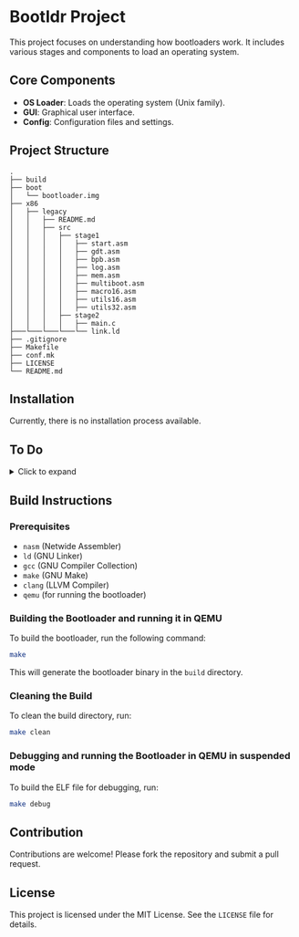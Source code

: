 # Bootldr Project

This project focuses on understanding how bootloaders work. It includes various stages and components to load an operating system.

## Core Components

- **OS Loader**: Loads the operating system (Unix family).
- **GUI**: Graphical user interface.
- **Config**: Configuration files and settings.

## Project Structure

```
.
├── build
├── boot
│   └── bootloader.img
├── x86
│   ├── legacy
│   │   ├── README.md 
│   │   ├── src
│   │   │   ├── stage1
│   │   │   │   ├── start.asm
│   │   │   │   ├── gdt.asm
│   │   │   │   ├── bpb.asm
│   │   │   │   ├── log.asm
│   │   │   │   ├── mem.asm
│   │   │   │   ├── multiboot.asm
│   │   │   │   ├── macro16.asm
│   │   │   │   ├── utils16.asm
│   │   │   │   ├── utils32.asm
│   │   │   ├── stage2
│   │   │   │   ├── main.c
├───└───└───└───└── link.ld
├── .gitignore
├── Makefile
├── conf.mk
├── LICENSE 
└── README.md
```

## Installation

Currently, there is no installation process available.

## To Do

<details>
<summary>Click to expand</summary>

- [x] Place the code in MBR (first sector of the disk)
- [x] Setup 16-bit segment registers and stack
- [x] Print startup message
- [x] Enable and confirm enabled A20 line
- [x] Load GDTR
- [x] Setup GDT
- [x] Enable 32-bit Protected Mode
- [x] Call second stage C code
- [ ] Support GNU Multiboot
- [ ] Check presence of PCI, CPUID, MSRs
- [ ] Inform BIOS of target processor mode
- [ ] Get memory map from BIOS
- [ ] Locate kernel in filesystem
- [ ] Allocate memory to load kernel image
- [ ] Load kernel image into buffer
- [ ] Enable graphics mode
- [ ] Check kernel image ELF headers
- [ ] Allocate and map memory for kernel segments
- [ ] Setup COM serial output port
- [ ] Setup IDT
- [ ] Disable PIC
- [ ] Check presence of CPU features (NX, SMEP, x87, PCID, global pages, TCE, WP, MMX, SSE, SYSCALL), and enable them
- [ ] Assign a PAT to write combining
- [ ] Setup FS/GS base
- [ ] Load IDTR
- [ ] Enable APIC and setup using information in ACPI tables
- [ ] Setup TSS

</details>

## Build Instructions

### Prerequisites

- `nasm` (Netwide Assembler)
- `ld` (GNU Linker)
- `gcc` (GNU Compiler Collection)
- `make` (GNU Make)
- `clang` (LLVM Compiler)
- `qemu` (for running the bootloader)

### Building the Bootloader and running it in QEMU

To build the bootloader, run the following command:

```sh
make
```

This will generate the bootloader binary in the `build` directory.

### Cleaning the Build

To clean the build directory, run:

```sh
make clean
```

### Debugging and running the Bootloader in QEMU in suspended mode

To build the ELF file for debugging, run:

```sh
make debug
```

## Contribution

Contributions are welcome! Please fork the repository and submit a pull request.

## License

This project is licensed under the MIT License. See the `LICENSE` file for details.
